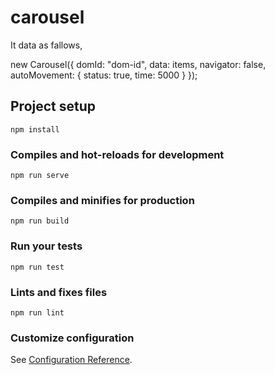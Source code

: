 # carousel
It data as fallows,

new Carousel({
  domId: "dom-id",
  data: items,
  navigator: false,
  autoMovement: {
   status: true,
   time: 5000
  }
 });


## Project setup
```
npm install
```

### Compiles and hot-reloads for development
```
npm run serve
```

### Compiles and minifies for production
```
npm run build
```

### Run your tests
```
npm run test
```

### Lints and fixes files
```
npm run lint
```

### Customize configuration
See [Configuration Reference](https://cli.vuejs.org/config/).
